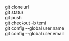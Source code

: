 git clone url <br>
git status <br>
git push <br>
git checkout -b temi <br>
git config --global user.name <br>
git config --global user.email <br>